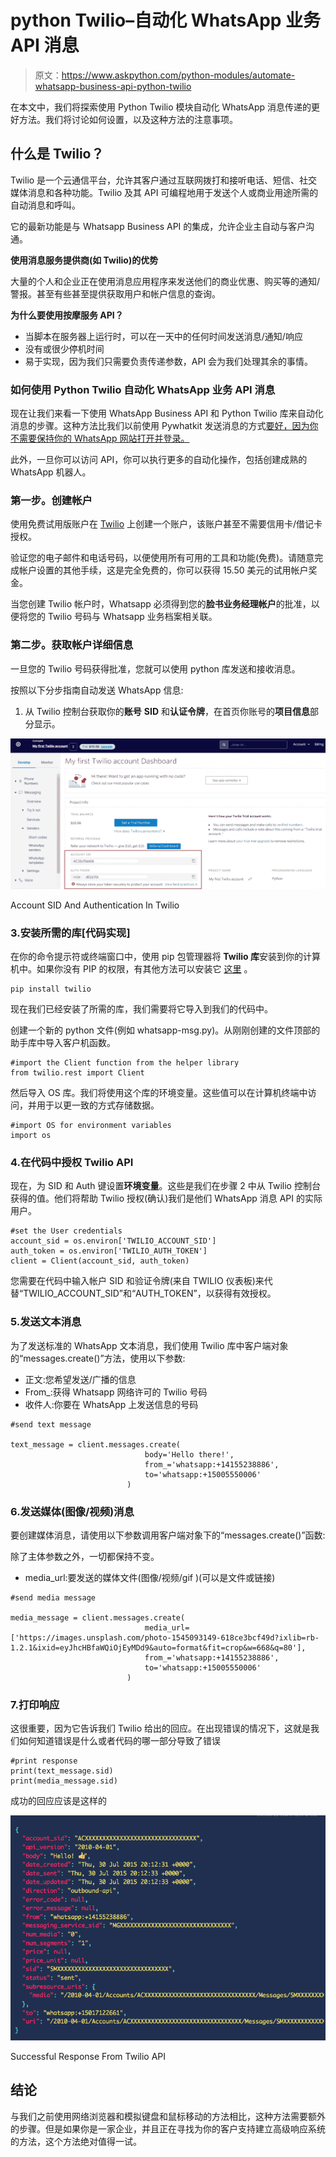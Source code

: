 # python Twilio–自动化 WhatsApp 业务 API 消息

> 原文：<https://www.askpython.com/python-modules/automate-whatsapp-business-api-python-twilio>

在本文中，我们将探索使用 Python Twilio 模块自动化 WhatsApp 消息传递的更好方法。我们将讨论如何设置，以及这种方法的注意事项。

## 什么是 Twilio？

Twilio 是一个云通信平台，允许其客户通过互联网拨打和接听电话、短信、社交媒体消息和各种功能。Twilio 及其 API 可编程地用于发送个人或商业用途所需的自动消息和呼叫。

它的最新功能是与 Whatsapp Business API 的集成，允许企业主自动与客户沟通。

**使用消息服务提供商(如 Twilio)的优势**

大量的个人和企业正在使用消息应用程序来发送他们的商业优惠、购买等的通知/警报。甚至有些甚至提供获取用户和帐户信息的查询。

**为什么要使用按摩服务 API？**

*   当脚本在服务器上运行时，可以在一天中的任何时间发送消息/通知/响应
*   没有或很少停机时间
*   易于实现，因为我们只需要负责传递参数，API 会为我们处理其余的事情。

### 如何使用 Python Twilio 自动化 WhatsApp 业务 API 消息

现在让我们来看一下使用 WhatsApp Business API 和 Python Twilio 库来自动化消息的步骤。这种方法比我们以前使用 Pywhatkit 发送消息的方式[要好，因为你不需要保持你的 WhatsApp 网站打开并登录。](https://www.askpython.com/python-modules/python-pywhatkit-send-whatsapp-messages)

此外，一旦你可以访问 API，你可以执行更多的自动化操作，包括创建成熟的 WhatsApp 机器人。

### 第一步。创建帐户

使用免费试用版账户在 [Twilio](https://www.twilio.com/) 上创建一个账户，该账户甚至不需要信用卡/借记卡授权。

验证您的电子邮件和电话号码，以便使用所有可用的工具和功能(免费)。请随意完成帐户设置的其他手续，这是完全免费的，你可以获得 15.50 美元的试用帐户奖金。

当您创建 Twilio 帐户时，Whatsapp 必须得到您的**脸书业务经理帐户**的批准，以便将您的 Twilio 号码与 Whatsapp 业务档案相关联。

### 第二步。获取帐户详细信息

一旦您的 Twilio 号码获得批准，您就可以使用 python 库发送和接收消息。

按照以下分步指南自动发送 WhatsApp 信息:

1.  从 Twilio 控制台获取你的**账号** **SID** 和**认证令牌**，在首页你账号的**项目信息**部分显示。

![Account SID And Authentication In Twilio to send WhatsApp message using Python](img/38272b225be8d0321cc705735be6e72b.png)

Account SID And Authentication In Twilio

### 3.安装所需的库[代码实现]

在你的命令提示符或终端窗口中，使用 pip 包管理器将 **Twilio 库**安装到你的计算机中。如果你没有 PIP 的权限，有其他方法可以安装它 [这里](https://www.twilio.com/docs/libraries/python#install-the-library) 。

```
pip install twilio

```

现在我们已经安装了所需的库，我们需要将它导入到我们的代码中。

创建一个新的 python 文件(例如 whatsapp-msg.py)。从刚刚创建的文件顶部的助手库中导入客户机函数。

```
#import the Client function from the helper library
from twilio.rest import Client

```

然后导入 OS 库。我们将使用这个库的环境变量。这些值可以在计算机终端中访问，并用于以更一致的方式存储数据。

```
#import OS for environment variables
import os

```

### 4.在代码中授权 Twilio API

现在，为 SID 和 Auth 键设置**环境变量**。这些是我们在步骤 2 中从 Twilio 控制台获得的值。他们将帮助 Twilio 授权(确认)我们是他们 WhatsApp 消息 API 的实际用户。

```
#set the User credentials
account_sid = os.environ['TWILIO_ACCOUNT_SID']
auth_token = os.environ['TWILIO_AUTH_TOKEN']
client = Client(account_sid, auth_token)

```

您需要在代码中输入帐户 SID 和验证令牌(来自 TWILIO 仪表板)来代替“TWILIO_ACCOUNT_SID”和“AUTH_TOKEN”，以获得有效授权。

### 5.发送文本消息

为了发送标准的 WhatsApp 文本消息，我们使用 Twilio 库中客户端对象的“messages.create()”方法，使用以下参数:

*   正文:您希望发送/广播的信息
*   From_:获得 Whatsapp 网络许可的 Twilio 号码
*   收件人:你要在 WhatsApp 上发送信息的号码

```
#send text message

text_message = client.messages.create(
                              body='Hello there!',
                              from_='whatsapp:+14155238886',
                              to='whatsapp:+15005550006'
                          )

```

### 6.发送媒体(图像/视频)消息

要创建媒体消息，请使用以下参数调用客户端对象下的“messages.create()”函数:

除了主体参数之外，一切都保持不变。

*   media_url:要发送的媒体文件(图像/视频/gif )(可以是文件或链接)

```
#send media message

media_message = client.messages.create(
                              media_url=['https://images.unsplash.com/photo-1545093149-618ce3bcf49d?ixlib=rb-1.2.1&ixid=eyJhcHBfaWQiOjEyMDd9&auto=format&fit=crop&w=668&q=80'],
                              from_='whatsapp:+14155238886',
                              to='whatsapp:+15005550006'
                          )

```

### 7.打印响应

这很重要，因为它告诉我们 Twilio 给出的回应。在出现错误的情况下，这就是我们如何知道错误是什么或者代码的哪一部分导致了错误

```
#print response
print(text_message.sid)
print(media_message.sid)

```

成功的回应应该是这样的

![Successful Response From Twilio Api](img/94ca0d8f9b0c483f0fc41160209959c5.png)

Successful Response From Twilio API

## 结论

与我们之前使用网络浏览器和模拟键盘和鼠标移动的方法相比，这种方法需要额外的步骤。但是如果你是一家企业，并且正在寻找为你的客户支持建立高级响应系统的方法，这个方法绝对值得一试。